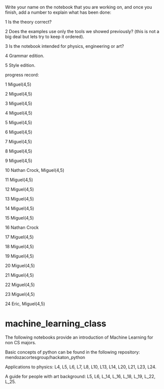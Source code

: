 Write your name on the notebook that you are working on, and once you finish, add a number to explain what has been done:

1 Is the theory correct? 

2 Does the examples use only the tools we showed previously? (this is not a big deal but lets try to keep it ordered).

3 Is the notebook intended for physics, engineering or art?

4 Grammar edition.

5 Style edition.

progress record:

1 Miguel(4,5)

2 Miguel(4,5)

3 Miguel(4,5)

4 Miguel(4,5)

5 Miguel(4,5)

6 Miguel(4,5)

7 Miguel(4,5)

8 Miguel(4,5)

9 Miguel(4,5)

10 Nathan Crock, Miguel(4,5)

11 Miguel(4,5)

12 Miguel(4,5)

13 Miguel(4,5)

14 Miguel(4,5)

15 Miguel(4,5)

16 Nathan Crock

17 Miguel(4,5)

18 Miguel(4,5)

19 Miguel(4,5)

20 Miguel(4,5)

21 Miguel(4,5)

22 Miguel(4,5)

23 Miguel(4,5)

24 Eric, Miguel(4,5)



# machine_learning_class
The following notebooks provide an introduction of Machine Learning for non CS majors.

Basic concepts of python can be found in the following repository: mendozacortesgroup/hackaton_python


Applications to physics:
L4, L5, L6, L7, L8, L10, L13, L14, L20, L21, L23, L24.

A guide for people with art background:
L5, L6, L_14, L_16, L_18, L_19, L_22, L_25.
